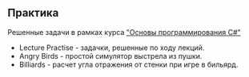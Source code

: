 ## Практика
Решенные задачи в рамках курса ["Основы программирования C#"](https://ulearn.me/course/basicprogramming)

- Lecture Practise - задачки, решенные по ходу лекций.
- Angry Birds - простой симулятор выстрела из пушки.
- Billiards - расчет угла отражения от стенки при игре в бильярд.
